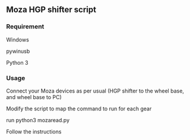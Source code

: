 ## Moza HGP shifter script

### Requirement
Windows

pywinusb

Python 3

### Usage

Connect your Moza devices as per usual (HGP shifter to the wheel base, and wheel base to PC)

Modify the script to map the command to run for each gear

run python3 mozaread.py

Follow the instructions

